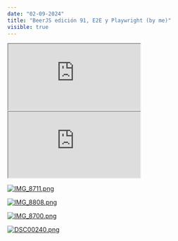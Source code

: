 ```yaml
---
date: "02-09-2024"
title: "BeerJS edición 91, E2E y Playwright (by me)"
visible: true
---
```

<iframe src="https://www.youtube.com/embed/ldPB6y0I2Z0" allowfullscreen></iframe>

<iframe src="https://www.youtube.com/embed/VSZc6vsm1xk" allowfullscreen></iframe>

<a href="/blog/imagesIMG_8711.png" target="_blank"><img src="/blog/imagesIMG_8711.png" alt="IMG_8711.png" /></a>

<a href="/blog/imagesIMG_8808.png" target="_blank"><img src="/blog/imagesIMG_8808.png" alt="IMG_8808.png" /></a>

<a href="/blog/imagesIMG_8700.png" target="_blank"><img src="/blog/imagesIMG_8700.png" alt="IMG_8700.png" /></a>

<a href="/blog/imagesDSC00240.png" target="_blank"><img src="/blog/imagesDSC00240.png" alt="DSC00240.png" /></a>
